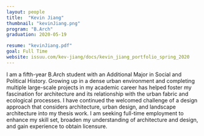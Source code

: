 ```yaml
---
layout: people
title:  "Kevin Jiang"
thumbnail: "kevinJiang.png"
program: "B.Arch"
graduation: 2020-05-19

resume: "kevinJiang.pdf"
goal: Full Time
website: issuu.com/kev-jiang/docs/kevin_jiang_portfolio_spring_2020
---
```


I am a fifth-year B.Arch student with an Additional Major in Social and Political History. Growing up in a dense urban environment and completing multiple large-scale projects in my academic career has helped foster my fascination for architecture and its relationship with the urban fabric and ecological processes. I have continued the welcomed challenge of a design approach that considers architecture, urban design, and landscape architecture into my thesis work. I am seeking full-time employment to enhance my skill set, broaden my understanding of architecture and design, and gain experience to obtain licensure.
